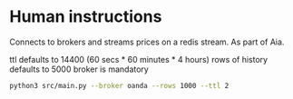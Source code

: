 # Human instructions

Connects to brokers and streams prices on a redis stream. As part of Aia.

ttl defaults to 14400 (60 secs * 60 minutes * 4 hours)
rows of history defaults to 5000
broker is mandatory
```bash
python3 src/main.py --broker oanda --rows 1000 --ttl 2
```